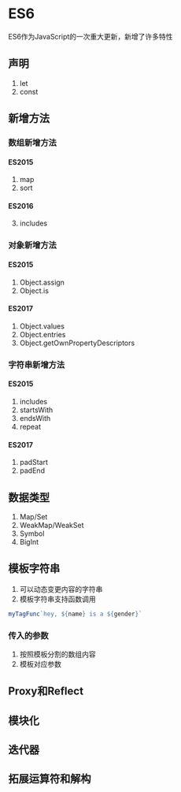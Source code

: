 # ES6

ES6作为JavaScript的一次重大更新，新增了许多特性

## 声明

1. let
2. const

## 新增方法

### 数组新增方法

#### ES2015

1. map
2. sort

#### ES2016

3. includes

### 对象新增方法

#### ES2015

1. Object.assign
2. Object.is

#### ES2017

1. Object.values
2. Object.entries
3. Object.getOwnPropertyDescriptors

### 字符串新增方法

#### ES2015

1. includes
2. startsWith
3. endsWith
4. repeat

#### ES2017

1. padStart
2. padEnd

## 数据类型

1. Map/Set
2. WeakMap/WeakSet
3. Symbol
4. BigInt

## 模板字符串

1. 可以动态变更内容的字符串
2. 模板字符串支持函数调用

```js
myTagFunc`hey, ${name} is a ${gender}`
```

### 传入的参数

1. 按照模板分割的数组内容
2. 模板对应参数

## Proxy和Reflect

## 模块化

## 迭代器

## 拓展运算符和解构
